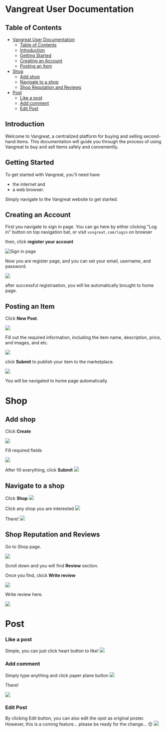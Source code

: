 # Vangreat User Documentation

## Table of Contents
- [Vangreat User Documentation](#vangreat-user-documentation)
  - [Table of Contents](#table-of-contents)
  - [Introduction](#introduction)
  - [Getting Started](#getting-started)
  - [Creating an Account](#creating-an-account)
  - [Posting an Item](#posting-an-item)
- [Shop](#shop)
  - [Add shop](#add-shop)
  - [Navigate to a shop](#navigate-to-a-shop)
  - [Shop Reputation and Reviews](#shop-reputation-and-reviews)
- [Post](#post)
    - [Like a post](#like-a-post)
    - [Add comment](#add-comment)
    - [Edit Post](#edit-post)

## Introduction
Welcome to Vangreat, a centralized platform for buying and selling second-hand items. This documentation will guide you through the process of using Vangreat to buy and sell items safely and conveniently.

## Getting Started
To get started with Vangreat, you'll need have 

- the internet and 
- a web browser. 

Simply navigate to the Vangreat website to get started.

## Creating an Account

First you navigate to sign in page. You can go here by either clicking "Log in" button on top navigation bat, or visit `vsngreat.com/login` on browser

then, click **register your account**

![Sign in page](images/D1AAFA73-1915-404E-B223-CAE2A93606BD.jpeg)

Now you are register page, and you can set your email, username, and password.

![](images/32F0253B-CF3D-48D6-8EC5-6865B3CE94D7.jpeg)

after successful registraation, you will be automatically brought to home page.

## Posting an Item

Click **New Post**. 

![](images/FBEEFD44-1254-452A-AD60-6C1B9528115E.jpeg)

Fill out the required information, including the item name, description, price, and images, and etc.

![](images/3017EFCE-3406-4D94-AEB9-1A2C29D13A64.jpeg)

click **Submit** to publish your item to the marketplace.

![](images/2FD91BC2-E5EF-4D44-802F-A834BE7250D4.jpeg)

You will be navigated to home page automatically.

# Shop

## Add shop

Click **Create**

![](images/FBEEFD44-1254-452A-AD60-6C1B9528115E.jpeg)

Fill required fields

![](images/D141FD75-DE6C-44BC-A7DD-01BC5BD46A9A.jpeg)

After fill everything, click **Submit**
![](images/84F9CC8E-B7FC-4B96-8C24-49FFAB29E206.jpeg)

## Navigate to a shop

Click **Shop**
![](images/01E9CB0A-D23A-4ADF-BF2C-B0A09ACC046C.jpeg)

Click any shop you are interested
![](images/77283011-6BA7-46A3-823A-A850CC56E2B9.jpeg)

There!
![](images/474015E6-55FB-4824-9A89-7D911622BB6A.jpeg)

## Shop Reputation and Reviews
Go to Shop page.

![](images/474015E6-55FB-4824-9A89-7D911622BB6A.jpeg)

Scroll down and you will find **Review** section.

Once you find, ckick **Write review**

![](images/F92A6175-CA01-4A89-A318-35C1627D7544.jpeg)

Write review here.

![](images/A0B90082-7745-4601-9B0E-4A6619BB231D.jpeg)

# Post

### Like a post
Simple, you can just click heart button to like!
![](./images/like.post.jpeg)

### Add comment

Simply type anything and click paper plane button
![](./images/add.comment.jpeg)

There!

![](./images/add.comment.jpeg)

### Edit Post

By clicking Edit button, you can also edit the opst as original poster. However, this is a coming feature... please be ready for the change... 😊
![](./images/og.edit.jpeg)